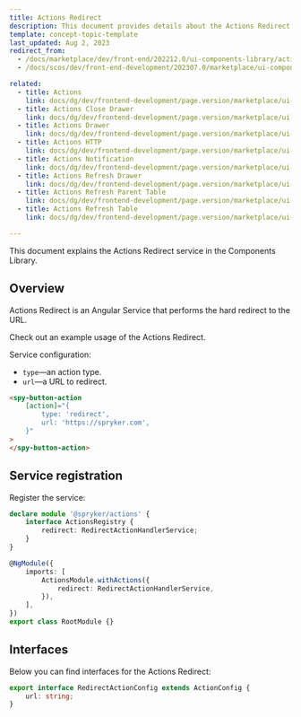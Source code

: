 ```yaml
---
title: Actions Redirect
description: This document provides details about the Actions Redirect service in the Components Library.
template: concept-topic-template
last_updated: Aug 2, 2023
redirect_from:
  - /docs/marketplace/dev/front-end/202212.0/ui-components-library/actions/actions-redirect.html
  - /docs/scos/dev/front-end-development/202307.0/marketplace/ui-components-library/actions/actions-redirect.html

related:
  - title: Actions
    link: docs/dg/dev/frontend-development/page.version/marketplace/ui-components-library/actions/ui-components-library-actions.html
  - title: Actions Close Drawer
    link: docs/dg/dev/frontend-development/page.version/marketplace/ui-components-library/actions/actions-close-drawer.html
  - title: Actions Drawer
    link: docs/dg/dev/frontend-development/page.version/marketplace/ui-components-library/actions/actions-drawer.html
  - title: Actions HTTP
    link: docs/dg/dev/frontend-development/page.version/marketplace/ui-components-library/actions/actions-http.html
  - title: Actions Notification
    link: docs/dg/dev/frontend-development/page.version/marketplace/ui-components-library/actions/actions-notification.html
  - title: Actions Refresh Drawer
    link: docs/dg/dev/frontend-development/page.version/marketplace/ui-components-library/actions/actions-refresh-drawer.html
  - title: Actions Refresh Parent Table
    link: docs/dg/dev/frontend-development/page.version/marketplace/ui-components-library/actions/actions-refresh-parent-table.html
  - title: Actions Refresh Table
    link: docs/dg/dev/frontend-development/page.version/marketplace/ui-components-library/actions/actions-refresh-table.html

---
```


This document explains the Actions Redirect service in the Components Library.

## Overview

Actions Redirect is an Angular Service that performs the hard redirect to the URL.

Check out an example usage of the Actions Redirect.

Service configuration:

- `type`—an action type.  
- `url`—a URL to redirect.  

```html
<spy-button-action
    [action]="{
        type: 'redirect',
        url: 'https://spryker.com',
    }"
>
</spy-button-action>
```

## Service registration

Register the service:

```ts
declare module '@spryker/actions' {
    interface ActionsRegistry {
        redirect: RedirectActionHandlerService;
    }
}

@NgModule({
    imports: [
        ActionsModule.withActions({
            redirect: RedirectActionHandlerService,
        }),
    ],
})
export class RootModule {}
```

## Interfaces

Below you can find interfaces for the Actions Redirect:

```ts
export interface RedirectActionConfig extends ActionConfig {
    url: string;
}
```
